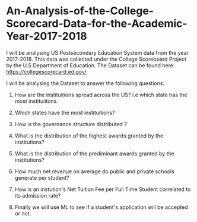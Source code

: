 # An-Analysis-of-the-College-Scorecard-Data-for-the-Academic-Year-2017-2018





I will be analysing US Postsecondary Education System data from the year 2017-2018. This data was collected under the College Scoreboard Project by the U.S Department of Education.
The Dataset can be found here: https://collegescorecard.ed.gov/

I will be analysing the Dataset to answer the following questions:

1. How are the instituitions spread across the US? i.e which state has the most instituiitons. 

2. Which states have the most instituitions?

3. How is the governance structure distributed ?

4.  What is the distribution of the highest awards granted by the institutions?

5.  What is the distribution of the prediminant awards granted by the institutions?

6. How much net revenue on average do public and private schools generate per student?

7. How is an instution's Net Tuition Fee per Full Time Student correlated to its admission rate?

8. Finally we will use ML to see if a student's application will be accepted or not.
